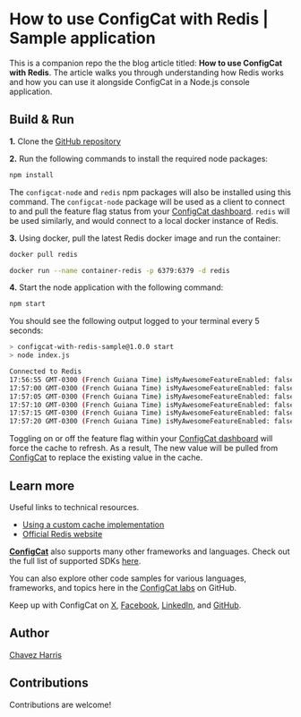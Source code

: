 # How to use ConfigCat with Redis | Sample application

This is a companion repo the the blog article titled: **How to use ConfigCat with Redis**. The article walks you through understanding how Redis works and how you can use it alongside ConfigCat in a Node.js console application.

## Build & Run

**1.** Clone the [GitHub repository](https://github.com/configcat-labs/configcat-with-redis-sample)

**2.** Run the following commands to install the required node packages:

```sh
npm install
```

The `configcat-node` and `redis` npm packages will also be installed using this command. The `configcat-node` package will be used as a client to connect to and pull the feature flag status from your [ConfigCat dashboard](https://app.configcat.com). `redis` will be used similarly, and would connect to a local docker instance of Redis.

**3.** Using docker, pull the latest Redis docker image and run the container:

```sh
docker pull redis
```

```sh
docker run --name container-redis -p 6379:6379 -d redis
```

**4.** Start the node application with the following command:

```sh
npm start
```

You should see the following output logged to your terminal every 5 seconds:

```sh
> configcat-with-redis-sample@1.0.0 start
> node index.js

Connected to Redis
17:56:55 GMT-0300 (French Guiana Time) isMyAwesomeFeatureEnabled: false
17:57:00 GMT-0300 (French Guiana Time) isMyAwesomeFeatureEnabled: false
17:57:05 GMT-0300 (French Guiana Time) isMyAwesomeFeatureEnabled: false
17:57:10 GMT-0300 (French Guiana Time) isMyAwesomeFeatureEnabled: false
17:57:15 GMT-0300 (French Guiana Time) isMyAwesomeFeatureEnabled: false
17:57:20 GMT-0300 (French Guiana Time) isMyAwesomeFeatureEnabled: false
```

Toggling on or off the feature flag within your [ConfigCat dashboard](https://app.configcat.com) will force the cache to refresh. As a result, The new value will be pulled from [ConfigCat](https://configcat.com) to replace the existing value in the cache.

## Learn more

Useful links to technical resources.

- [Using a custom cache implementation](https://configcat.com/docs/sdk-reference/node/#using-custom-cache-implementation)
- [Official Redis website]([https://redis.io/docs/about/](https://redis.io/))

[**ConfigCat**](https://configcat.com) also supports many other frameworks and languages. Check out the full list of supported SDKs [here](https://configcat.com/docs/sdk-reference/overview/).

You can also explore other code samples for various languages, frameworks, and topics here in the [ConfigCat labs](https://github.com/configcat-labs) on GitHub.

Keep up with ConfigCat on [X](https://x.com/configcat), [Facebook](https://www.facebook.com/configcat), [LinkedIn](https://www.linkedin.com/company/configcat/), and [GitHub](https://github.com/configcat).

## Author

[Chavez Harris](https://github.com/codedbychavez)

## Contributions

Contributions are welcome!
